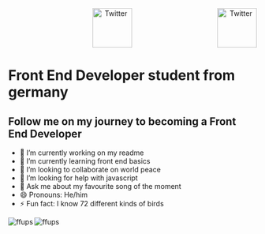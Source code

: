 <center><a href="https://twitter.com/josephsilex" target="_blank"><img src="https://cdn2.iconfinder.com/data/icons/social-media-2199/64/social_media_isometric_6-twitter-512.png" height="80px" width="80px" alt="Twitter" align="right"></a><a href="https://www.linkedin.com/in/joseph-silex/" target="_blank"><img src="https://cdn2.iconfinder.com/data/icons/social-media-2199/64/social_media_isometric_14-linkedin-512.png" height="80px" width="80px" alt="Twitter"></a></center>


# Front End Developer student from germany
## Follow me on my journey to becoming a Front End Developer

- 🔭 I’m currently working on my readme
- 🌱 I’m currently learning front end basics
- 👯 I’m looking to collaborate on world peace
- 🤔 I’m looking for help with javascript
- 💬 Ask me about my favourite song of the moment
- 😄 Pronouns: He/him
- ⚡ Fun fact: I know 72 different kinds of birds

<p><img align="left" src="https://github-readme-streak-stats.herokuapp.com/?user=ffups&" alt="ffups" /></p>
<p><img align="left" src="https://github-readme-stats.vercel.app/api/top-langs?username=ffups&show_icons=true&locale=en&layout=compact" alt="ffups" /></p>




<!--**ffups/ffups** is a ✨ _special_ ✨ repository because its `README.md` (this file) appears on your GitHub profile.

Here are some ideas to get you started:


-->
